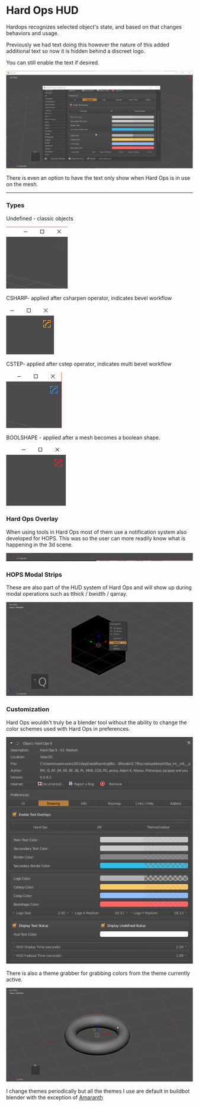 # Hard Ops HUD

Hardops recognizes selected object's state, and based on that changes behaviors and usage.

Previously we had text doing this however the nature of this added additional text so now it is hidden behind a discreet logo.

You can still enable the text if desired.

![](img/hh11.gif)

There is even an option to have the text only show when Hard Ops is in use on the mesh.

___

### Types

Undefined - classic objects

![](img/hh7.png)

CSHARP- applied after csharpen operator, indicates bevel workflow

![](img/hh8.png)

CSTEP- applied after cstep operator, indicates multi bevel workflow

![](img/hh9.png)

BOOLSHAPE - applied after a mesh becomes a boolean shape.

![](img/hh10.png)

### Hard Ops Overlay

When using tools in Hard Ops most of them use a notification system also developed for HOPS. This was so the user can more readily know what is happening in the 3d scene.

![](img/hh12.gif)

### HOPS Modal Strips

These are also part of the HUD system of Hard Ops and will show up during modal operations such as tthick / bwidth / qarray.

![](img/hh13.gif)


### Customization

Hard Ops wouldn't truly be a blender tool without the ability to change the color schemes used with Hard Ops in preferences.

![](img/hh14.png)

There is also a theme grabber for grabbing colors from the theme currently active.

![](img/hh15.gif)

I change themes periodically but all the themes I use are default in buildbot blender with the exception of [Amaranth](http://pablovazquez.org/amaranth/theme/)
